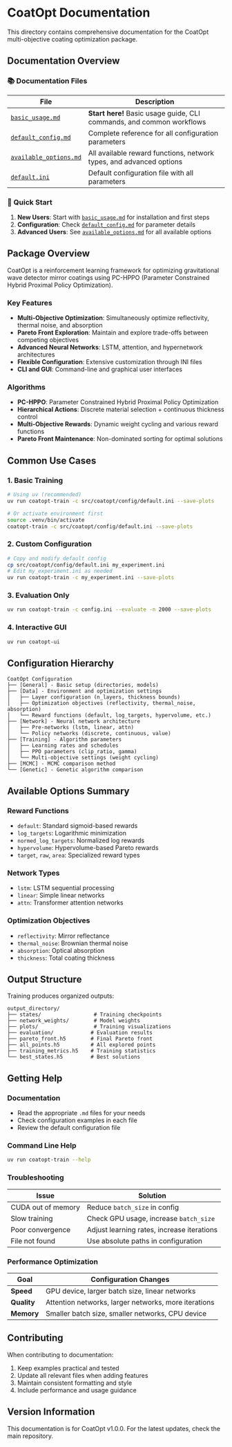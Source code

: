 # CoatOpt Documentation

This directory contains comprehensive documentation for the CoatOpt multi-objective coating optimization package.

## Documentation Overview

### 📚 Documentation Files

| File | Description |
|------|-------------|
| [`basic_usage.md`](basic_usage.md) | **Start here!** Basic usage guide, CLI commands, and common workflows |
| [`default_config.md`](default_config.md) | Complete reference for all configuration parameters |
| [`available_options.md`](available_options.md) | All available reward functions, network types, and advanced options |
| [`default.ini`](default.ini) | Default configuration file with all parameters |

### 🚀 Quick Start

1. **New Users**: Start with [`basic_usage.md`](basic_usage.md) for installation and first steps
2. **Configuration**: Check [`default_config.md`](default_config.md) for parameter details
3. **Advanced Users**: See [`available_options.md`](available_options.md) for all available options

## Package Overview

CoatOpt is a reinforcement learning framework for optimizing gravitational wave detector mirror coatings using PC-HPPO (Parameter Constrained Hybrid Proximal Policy Optimization).

### Key Features

- **Multi-Objective Optimization**: Simultaneously optimize reflectivity, thermal noise, and absorption
- **Pareto Front Exploration**: Maintain and explore trade-offs between competing objectives
- **Advanced Neural Networks**: LSTM, attention, and hypernetwork architectures
- **Flexible Configuration**: Extensive customization through INI files
- **CLI and GUI**: Command-line and graphical user interfaces

### Algorithms

- **PC-HPPO**: Parameter Constrained Hybrid Proximal Policy Optimization
- **Hierarchical Actions**: Discrete material selection + continuous thickness control
- **Multi-Objective Rewards**: Dynamic weight cycling and various reward functions
- **Pareto Front Maintenance**: Non-dominated sorting for optimal solutions

## Common Use Cases

### 1. Basic Training
```bash
# Using uv (recommended)
uv run coatopt-train -c src/coatopt/config/default.ini --save-plots

# Or activate environment first
source .venv/bin/activate
coatopt-train -c src/coatopt/config/default.ini --save-plots
```

### 2. Custom Configuration
```bash
# Copy and modify default config
cp src/coatopt/config/default.ini my_experiment.ini
# Edit my_experiment.ini as needed
uv run coatopt-train -c my_experiment.ini --save-plots
```

### 3. Evaluation Only
```bash
uv run coatopt-train -c config.ini --evaluate -n 2000 --save-plots
```

### 4. Interactive GUI
```bash
uv run coatopt-ui
```

## Configuration Hierarchy

```
CoatOpt Configuration
├── [General] - Basic setup (directories, models)
├── [Data] - Environment and optimization settings
│   ├── Layer configuration (n_layers, thickness bounds)
│   ├── Optimization objectives (reflectivity, thermal_noise, absorption)
│   └── Reward functions (default, log_targets, hypervolume, etc.)
├── [Network] - Neural network architecture
│   ├── Pre-networks (lstm, linear, attn)
│   └── Policy networks (discrete, continuous, value)
├── [Training] - Algorithm parameters
│   ├── Learning rates and schedules
│   ├── PPO parameters (clip_ratio, gamma)
│   └── Multi-objective settings (weight cycling)
├── [MCMC] - MCMC comparison method
└── [Genetic] - Genetic algorithm comparison
```

## Available Options Summary

### Reward Functions
- `default`: Standard sigmoid-based rewards
- `log_targets`: Logarithmic minimization
- `normed_log_targets`: Normalized log rewards
- `hypervolume`: Hypervolume-based Pareto rewards
- `target`, `raw`, `area`: Specialized reward types

### Network Types
- `lstm`: LSTM sequential processing
- `linear`: Simple linear networks
- `attn`: Transformer attention networks

### Optimization Objectives
- `reflectivity`: Mirror reflectance
- `thermal_noise`: Brownian thermal noise
- `absorption`: Optical absorption
- `thickness`: Total coating thickness

## Output Structure

Training produces organized outputs:

```
output_directory/
├── states/                 # Training checkpoints
├── network_weights/        # Model weights
├── plots/                  # Training visualizations
├── evaluation/            # Evaluation results
├── pareto_front.h5        # Final Pareto front
├── all_points.h5          # All explored points
├── training_metrics.h5    # Training statistics
└── best_states.h5         # Best solutions
```

## Getting Help

### Documentation
- Read the appropriate `.md` files for your needs
- Check configuration examples in each file
- Review the default configuration file

### Command Line Help
```bash
uv run coatopt-train --help
```

### Troubleshooting

| Issue | Solution |
|-------|----------|
| CUDA out of memory | Reduce `batch_size` in config |
| Slow training | Check GPU usage, increase `batch_size` |
| Poor convergence | Adjust learning rates, increase iterations |
| File not found | Use absolute paths in configuration |

### Performance Optimization

| Goal | Configuration Changes |
|------|---------------------|
| **Speed** | GPU device, larger batch size, linear networks |
| **Quality** | Attention networks, larger networks, more iterations |
| **Memory** | Smaller batch size, smaller networks, CPU device |

## Contributing

When contributing to documentation:

1. Keep examples practical and tested
2. Update all relevant files when adding features
3. Maintain consistent formatting and style
4. Include performance and usage guidance

## Version Information

This documentation is for CoatOpt v1.0.0. For the latest updates, check the main repository.
